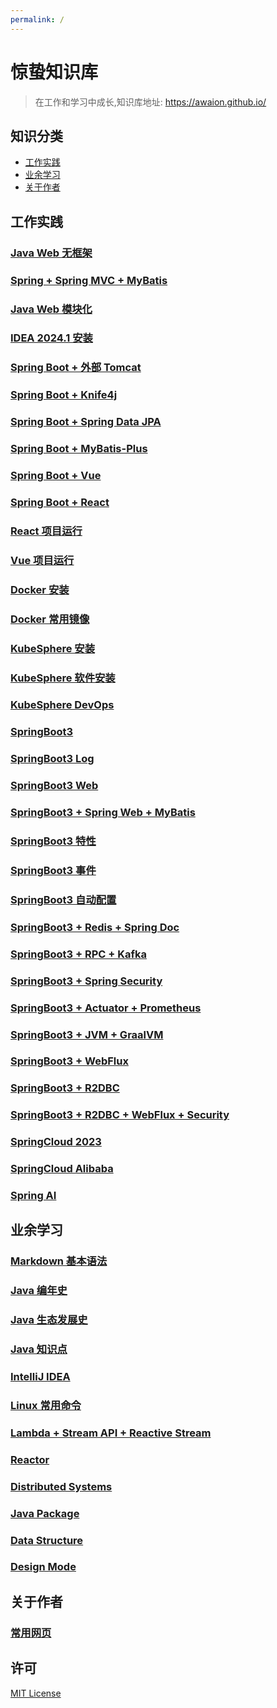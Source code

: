 ```yaml
---
permalink: /
---
```


# 惊蛰知识库

> 在工作和学习中成长,知识库地址: https://awaion.github.io/

## 知识分类

- [工作实践](#工作实践)
- [业余学习](#业余学习)
- [关于作者](#关于作者)

## 工作实践

### [Java Web 无框架](/01_enterprise/0001_java_web.md)
### [Spring + Spring MVC + MyBatis](/01_enterprise/0002_java_ssm.md)
### [Java Web 模块化](/01_enterprise/0003_java_modules.md)
### [IDEA 2024.1 安装](/01_enterprise/0004_ide_idea.md)
### [Spring Boot + 外部 Tomcat](/01_enterprise/0005_springboot_tomcat.md)
### [Spring Boot + Knife4j](/01_enterprise/0006_springboot_knife4j.md)
### [Spring Boot + Spring Data JPA](/01_enterprise/0007_springboot_springdatajpa.md)
### [Spring Boot + MyBatis-Plus](/01_enterprise/0008_springboot_mybatisplus.md)
### [Spring Boot + Vue](/01_enterprise/0009_springboot_vue.md)
### [Spring Boot + React](/01_enterprise/0010_springboot_react.md)
### [React 项目运行](/01_enterprise/0011_js_react.md)
### [Vue 项目运行](/01_enterprise/0012_js_vue.md)
### [Docker 安装](/01_enterprise/0013_docker_install.md)
### [Docker 常用镜像](/01_enterprise/0014_docker_software.md)
### [KubeSphere 安装](/01_enterprise/0015_kubesphere.md)
### [KubeSphere 软件安装](/01_enterprise/0016_kubesphere_software.md)
### [KubeSphere DevOps](/01_enterprise/0017_kubesphere_devops.md)
### [SpringBoot3](/01_enterprise/0018_springboot3_init.md)
### [SpringBoot3 Log](/01_enterprise/0019_springboot3_log.md)
### [SpringBoot3 Web](/01_enterprise/0020_springboot3_web.md)
### [SpringBoot3 + Spring Web + MyBatis](/01_enterprise/0021_springboot3_ssm.md)
### [SpringBoot3 特性](/01_enterprise/0022_springboot3_base.md)
### [SpringBoot3 事件](/01_enterprise/0023_springboot3_core.md)
### [SpringBoot3 自动配置](/01_enterprise/0024_springboot3_auto.md)
### [SpringBoot3 + Redis + Spring Doc](/01_enterprise/0025_springboot3_starter.md)
### [SpringBoot3 + RPC + Kafka](/01_enterprise/0026_springboot3_rpc.md)
### [SpringBoot3 + Spring Security](/01_enterprise/0027_springboot3_security.md)
### [SpringBoot3 + Actuator + Prometheus](/01_enterprise/0028_springboot3_prometheus.md)
### [SpringBoot3 + JVM + GraalVM](/01_enterprise/0029_springboot3_aot.md)
### [SpringBoot3 + WebFlux](/01_enterprise/0030_springboot3_webflux.md)
### [SpringBoot3 + R2DBC](/01_enterprise/0031_springboot3_r2dbc.md)
### [SpringBoot3 + R2DBC + WebFlux + Security](/01_enterprise/0032_springboot3_reactor.md)
### [SpringCloud 2023](01_enterprise/0033_springcloud_2023.md)
### [SpringCloud Alibaba](01_enterprise/0034_springcloud_alibaba.md)
### [Spring AI](01_enterprise/0035_springboot3_AI.md)

## 业余学习

### [Markdown 基本语法](/02_study/0001_markdown.md)
### [Java 编年史](/02_study/0002_java.md)
### [Java 生态发展史](/02_study/0003_java_ecosystem.md)
### [Java 知识点](/02_study/0004_java_knowledge.md)
### [IntelliJ IDEA](/02_study/0006_ide_idea.md)
### [Linux 常用命令](/02_study/0007_linux_command.md)
### [Lambda + Stream API + Reactive Stream](/02_study/0008_reactor_base.md)
### [Reactor](/02_study/0009_reactor_use.md)
### [Distributed Systems](02_study/0010_distributed_systems.md)
### [Java Package](02_study/0011_java_package.md)
### [Data Structure](02_study/0012_data_structure.md)
### [Design Mode](02_study/0013_design_mode.md)


## 关于作者

### [常用网页](/03_author/0001_web_page.md)

## 许可
[MIT License](https://opensource.org/license/mit)

